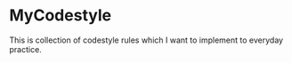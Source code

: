 # MyCodestyle
This is collection of codestyle rules which I want to implement to everyday practice.
